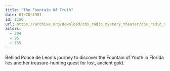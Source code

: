 ```yaml
---
title: "The Fountain Of Truth"
date: 01/20/1981
id: 1150
url: https://archive.org/download/cbs_radio_mystery_theater/cbs_radio_mystery_theater-1101-1150.zip/cbs_radio_mystery_theater-1101-1150%2Fcbsrmt_1150_the_fountain_of_truth.mp3
actors:
  - 204
  - 95
  - 155
---
```

Behind Ponce de Leon's journey to discover the Fountain of Youth in Florida lies another treasure-hunting quest for lost, ancient gold.